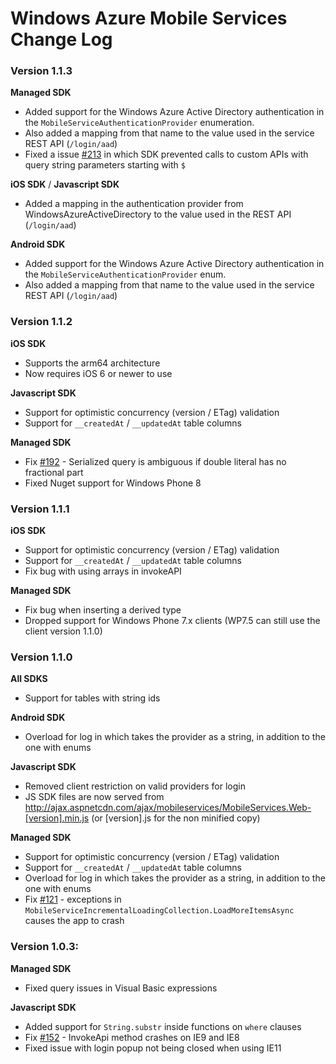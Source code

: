 # Windows Azure Mobile Services Change Log

### Version 1.1.3
**Managed SDK**
- Added support for the Windows Azure Active Directory authentication in the `MobileServiceAuthenticationProvider` enumeration.
- Also added a mapping from that name to the value used in the service REST API (`/login/aad`)
- Fixed a issue [#213](https://github.com/WindowsAzure/azure-mobile-services/issues/213) in which SDK prevented calls to custom APIs with query string parameters starting with `$`

**iOS SDK** / **Javascript SDK**
- Added a mapping in the authentication provider from WindowsAzureActiveDirectory to the value used in the REST API (`/login/aad`)

**Android SDK**
- Added support for the Windows Azure Active Directory authentication in the `MobileServiceAuthenticationProvider` enum.
- Also added a mapping from that name to the value used in the service REST API (`/login/aad`)

### Version 1.1.2
**iOS SDK**
- Supports the arm64 architecture
- Now requires iOS 6 or newer to use 

**Javascript SDK**
- Support for optimistic concurrency (version / ETag) validation
- Support for `__createdAt` / `__updatedAt` table columns

**Managed SDK**
- Fix [#192](https://github.com/WindowsAzure/azure-mobile-services/issues/192) - Serialized query is ambiguous if double literal has no fractional part
- Fixed Nuget support for Windows Phone 8

### Version 1.1.1
**iOS SDK**
- Support for optimistic concurrency (version / ETag) validation
- Support for `__createdAt` / `__updatedAt` table columns
- Fix bug with using arrays in invokeAPI

**Managed SDK**
- Fix bug when inserting a derived type
- Dropped support for Windows Phone 7.x clients (WP7.5 can still use the client version 1.1.0)

### Version 1.1.0

**All SDKS**
- Support for tables with string ids

**Android SDK**
- Overload for log in which takes the provider as a string, in addition to the one with enums
 
**Javascript SDK**
- Removed client restriction on valid providers for login
- JS SDK files are now served from http://ajax.aspnetcdn.com/ajax/mobileservices/MobileServices.Web-[version].min.js (or [version].js for the non minified copy)

**Managed SDK**
- Support for optimistic concurrency (version / ETag) validation
- Support for `__createdAt` / `__updatedAt` table columns
- Overload for log in which takes the provider as a string, in addition to the one with enums
- Fix [#121](https://github.com/WindowsAzure/azure-mobile-services/issues/121) - exceptions in `MobileServiceIncrementalLoadingCollection.LoadMoreItemsAsync` causes the app to crash

### Version 1.0.3:

**Managed SDK**
- Fixed query issues in Visual Basic expressions

**Javascript SDK**
- Added support for `String.substr` inside functions on `where` clauses
- Fix [#152](https://github.com/WindowsAzure/azure-mobile-services/issues/152) - InvokeApi method crashes on IE9 and IE8
- Fixed issue with login popup not being closed when using IE11
